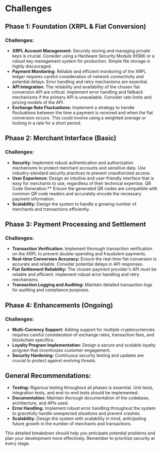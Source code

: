# Challenges

## Phase 1: Foundation (XRPL & Fiat Conversion)

### Challenges:

* **XRPL Account Management:** Securely storing and managing private keys is crucial. Consider using a Hardware Security Module (HSM) or a robust key management system for production. Simple file storage is highly discouraged.
* **Payment Monitoring:** Reliable and efficient monitoring of the XRPL ledger requires careful consideration of network connectivity and potential delays. Error handling and retry mechanisms are essential.
* **API Integration:** The reliability and availability of the chosen fiat conversion API are critical. Implement error handling and fallback mechanisms if the primary API is unavailable. Consider rate limits and pricing models of the API.
* **Exchange Rate Fluctuations:** Implement a strategy to handle fluctuations between the time a payment is received and when the fiat conversion occurs. This could involve using a weighted average or locking in a rate for a short period.

## Phase 2: Merchant Interface (Basic)

### Challenges:

* **Security:** Implement robust authentication and authorization mechanisms to protect merchant accounts and sensitive data. Use industry-standard security practices to prevent unauthorized access.
* **User Experience:** Design an intuitive and user-friendly interface that is easy for merchants to use, regardless of their technical expertise.
QR Code Generation:** Ensure the generated QR codes are compatible with common QR code readers and accurately encode the necessary payment information.
* **Scalability:** Design the system to handle a growing number of merchants and transactions efficiently.

## Phase 3: Payment Processing and Settlement

### Challenges:

* **Transaction Verification:** Implement thorough transaction verification on the XRPL to prevent double-spending and fraudulent payments.
* **Real-time Conversion Accuracy:** Ensure the real-time fiat conversion is accurate and reliable. Consider potential delays in API responses.
* **Fiat Settlement Reliability:** The chosen payment provider's API must be reliable and efficient. Implement robust error handling and retry mechanisms.
* **Transaction Logging and Auditing:** Maintain detailed transaction logs for auditing and compliance purposes.

## Phase 4: Enhancements (Ongoing)

### Challenges:

* **Multi-Currency Support:** Adding support for multiple cryptocurrencies requires careful consideration of exchange rates, transaction fees, and blockchain specifics.
* **Loyalty Program Implementation:** Design a secure and scalable loyalty program that incentivizes customer engagement.
* **Security Hardening:** Continuous security testing and updates are crucial to protect against evolving threats.

## General Recommendations:

* **Testing:** Rigorous testing throughout all phases is essential. Unit tests, integration tests, and end-to-end tests should be implemented.
* **Documentation:** Maintain thorough documentation of the codebase, architecture, and APIs used.
* **Error Handling:** Implement robust error handling throughout the system to gracefully handle unexpected situations and prevent crashes.
* **Scalability:** Design the system with scalability in mind, anticipating future growth in the number of merchants and transactions.

This detailed breakdown should help you anticipate potential problems and plan your development more effectively. Remember to prioritize security at every stage.